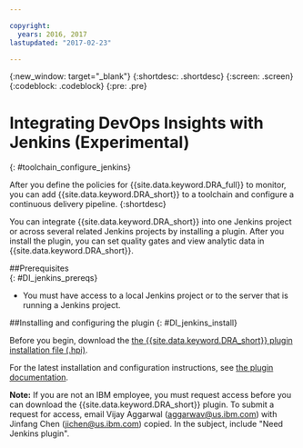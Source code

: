 ```yaml
---

copyright:
  years: 2016, 2017
lastupdated: "2017-02-23"

---
```


{:new_window: target="_blank"}
{:shortdesc: .shortdesc}
{:screen: .screen}
{:codeblock: .codeblock}
{:pre: .pre}

# Integrating DevOps Insights with Jenkins (Experimental)
{: #toolchain_configure_jenkins}

After you define the policies for {{site.data.keyword.DRA_full}} to monitor, you can add {{site.data.keyword.DRA_short}} to a toolchain and configure a continuous delivery pipeline.
{:shortdesc}

You can integrate {{site.data.keyword.DRA_short}} into one Jenkins project or across several related Jenkins projects by installing a plugin. After you install the plugin, you can set quality gates and view analytic data in {{site.data.keyword.DRA_short}}.

##Prerequisites    
{: #DI_jenkins_prereqs}

* You must have access to a local Jenkins project or to the server that is running a Jenkins project.

##Installing and configuring the plugin
{: #DI_jenkins_install}

Before you begin, download the [the {{site.data.keyword.DRA_short}} plugin installation file (.hpi)](https://github.ibm.com/oneibmcloud/Jenkins-IBM-Bluemix-Toolchains/tree/release/target/dra.hpi). 

For the latest installation and configuration instructions, see [the plugin documentation](https://github.com/imvijay2007/Jenkins-IBM-Bluemix-Toolchains).

**Note:** If you are not an IBM employee, you must request access before you can download the {{site.data.keyword.DRA_short}} plugin. To submit a request for access, email Vijay Aggarwal (aggarwav@us.ibm.com) with Jinfang Chen (jichen@us.ibm.com) copied. In the subject, include "Need Jenkins plugin".
